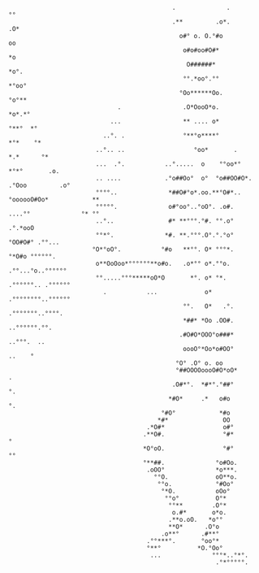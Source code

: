 







                                                 .              .           °°                                            
                                                 .**         .o*.           .O*                                           
                                                   o#° o. O.°#o               oo                                          
                                                    o#o#oo#O#*                 *o                                         
                                                     O######*                   *o°.                                      
                                                    °°.*oo°.°°                  *°oo°                                     
                                                   °Oo******Oo.                 °o°**                                     
                                  .                 .O*OooO*o.                  *o*.*°                                    
                                ...                 ** .... o*                 °**°  *°                                   
                              ..°. .                °**°o****°                 *°*    °*                                  
                            ..°.. ..                   °oo*       .           *.*      °*                                 
                            ...  .°.           ..°.....  o    °°oo*°         *°*°       .o.                               
                            .. ....            .°o##Oo°  o°  °o##OO#O*.    .°Ooo         .o°                              
                            °°°°..              *##O#°o*.oo.**°O#*..°oooooO#Oo*            **                             
                            °°°°°.              o#°oo°..°oO°. .o#.      ....°°              °* °°                         
                            ..°..               #* **°°°.°#. °°.o°                        .°.*ooO                         
                            °°*°.              *#. **.°°°.O°.°.°o°                         °OO#O#° .°°...                 
                           °O*°oO°.           °#o   **°°. O* °°°*.                           °*O#o °°°°°°.                
                            o**OoOoo*°°°°°°**o#o.   .o*°° o*.°°o.                         .°°...°o..°°°°°°                
                            °°.....°°°*****oO*O       *°. o* °*.                         .°°°°°°.. .°°°°°°                
                              .           ...             o*                             .°°°°°°°°..°°°°°°                
                                                    °°.   O*   .°.                        .°°°°°°°..°°°°.                 
                                                    *##* *Oo .OO#.                          ..°°°°°°.°°.                  
                                                   .#O#O*OOO°o###*                               ..°°°.  ..               
                                                    oooO°*Oo*o#OO°                                  ..    °               
                                                  °O° .O° o. oo                                                           
                                                  °##OOOOoooO#O*oO*                              .                        
                                                 .O#*°.  *#*°.°##°                               °.                       
                                                *#O*     .*   o#o                                °.                       
                                              °#O°            *#o                                                         
                                             *#*               OO                                                         
                                          .*O#*                o#°                                                        
                                         .**O#.                °#*                                     °                  
                                         *O°oO.                °#°                                     °°                 
                                         °**##.              °o#Oo.                                                       
                                          .oOO°              *o***.                                                       
                                            °°O.             oO**o.                                                       
                                             °°o.            °#Oo°                                                        
                                              °*O.           oOo°                                                         
                                               °°o°          O°*                                                          
                                                °°**        .O°*                                                          
                                                 o.#*       o*o.                                                          
                                                .**o.oO.   *o°°                                                           
                                                **O*      .O°o                                                            
                                              .o**°      .#**°                                                            
                                          .°°***°.       °oo°*                                                            
                                          °**°          *O.°Oo°                                                           
                                           ...              °°°*..°*°.                                                    
                                                             .°*°°°°°.                                                    
                                                                                                                          

